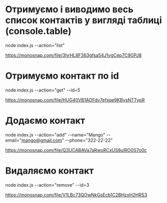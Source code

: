 # Отримуємо і виводимо весь список контактів у вигляді таблиці (console.table)

node index.js --action="list"

https://monosnap.com/file/3hrHL8F363gfsa54J1vgCep7C9GPJ8

# Отримуємо контакт по id

node index.js --action="get" --id=5

https://monosnap.com/file/HUG40VB1ADFdv7efxqe9KBysNTTypR

# Додаємо контакт

node index.js --action="add" --name="Mango" --email="mango@gmail.com" --phone="322-22-22"

https://monosnap.com/file/Q3UCABAVa7aRwoRCxUS8ulRO0S7o0c

# Видаляємо контакт

node index.js --action="remove" --id=3

https://monosnap.com/file/V1LBc73QOwNkGsEcb1C2BHzxH2HRS3
